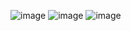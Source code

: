 ![image](https://user-images.githubusercontent.com/39062201/211177243-996ae568-d000-442e-858b-9638e342a199.png) ![image](https://user-images.githubusercontent.com/39062201/211177260-71155725-b35b-4c24-aa4e-07c3c606cc4e.png)
 ![image](https://user-images.githubusercontent.com/39062201/211177238-3bc7c0a4-8ee8-4410-ac07-7930cd8ec7d2.png)
